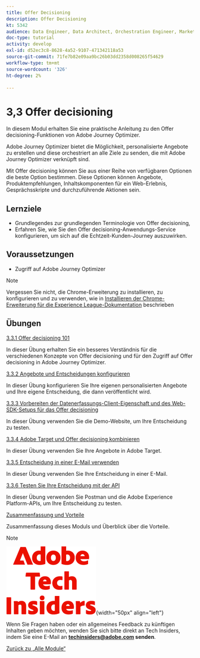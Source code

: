 ```yaml
---
title: Offer Decisioning
description: Offer Decisioning
kt: 5342
audience: Data Engineer, Data Architect, Orchestration Engineer, Marketer
doc-type: tutorial
activity: develop
exl-id: d52ec3c8-8628-4a52-9107-471342118a53
source-git-commit: 71fe7b82e09aa9bc26b03dd2358d008265f54629
workflow-type: tm+mt
source-wordcount: '326'
ht-degree: 2%

---
```


# 3,3 Offer decisioning

In diesem Modul erhalten Sie eine praktische Anleitung zu den Offer decisioning-Funktionen von Adobe Journey Optimizer.

Adobe Journey Optimizer bietet die Möglichkeit, personalisierte Angebote zu erstellen und diese orchestriert an alle Ziele zu senden, die mit Adobe Journey Optimizer verknüpft sind.

Mit Offer decisioning können Sie aus einer Reihe von verfügbaren Optionen die beste Option bestimmen. Diese Optionen können Angebote, Produktempfehlungen, Inhaltskomponenten für ein Web-Erlebnis, Gesprächsskripte und durchzuführende Aktionen sein.

## Lernziele

- Grundlegendes zur grundlegenden Terminologie von Offer decisioning,
- Erfahren Sie, wie Sie den Offer decisioning-Anwendungs-Service konfigurieren, um sich auf die Echtzeit-Kunden-Journey auszuwirken.

## Voraussetzungen

- Zugriff auf Adobe Journey Optimizer

>[!NOTE]
>
>Vergessen Sie nicht, die Chrome-Erweiterung zu installieren, zu konfigurieren und zu verwenden, wie in [Installieren der Chrome-Erweiterung für die Experience League-Dokumentation](../../getting-started/gettingstarted/ex1.md) beschrieben

## Übungen

[3.3.1 Offer decisioning 101](./ex1.md)

In dieser Übung erhalten Sie ein besseres Verständnis für die verschiedenen Konzepte von Offer decisioning und für den Zugriff auf Offer decisioning in Adobe Journey Optimizer.

[3.3.2 Angebote und Entscheidungen konfigurieren](./ex2.md)

In dieser Übung konfigurieren Sie Ihre eigenen personalisierten Angebote und Ihre eigene Entscheidung, die dann veröffentlicht wird.

[3.3.3 Vorbereiten der Datenerfassungs-Client-Eigenschaft und des Web-SDK-Setups für das Offer decisioning](./ex3.md)

In dieser Übung verwenden Sie die Demo-Website, um Ihre Entscheidung zu testen.

[3.3.4 Adobe Target und Offer decisioning kombinieren](./ex4.md)

In dieser Übung verwenden Sie Ihre Angebote in Adobe Target.

[3.3.5 Entscheidung in einer E-Mail verwenden](./ex5.md)

In dieser Übung verwenden Sie Ihre Entscheidung in einer E-Mail.

[3.3.6 Testen Sie Ihre Entscheidung mit der API](./ex6.md)

In dieser Übung verwenden Sie Postman und die Adobe Experience Platform-APIs, um Ihre Entscheidung zu testen.

[Zusammenfassung und Vorteile](./summary.md)

Zusammenfassung dieses Moduls und Überblick über die Vorteile.

>[!NOTE]
>
>![Tech Insiders](./../../../assets/images/techinsiders.png){width="50px" align="left"}
>
>Wenn Sie Fragen haben oder ein allgemeines Feedback zu künftigen Inhalten geben möchten, wenden Sie sich bitte direkt an Tech Insiders, indem Sie eine E-Mail an **techinsiders@adobe.com senden**.

[Zurück zu „Alle Module“](../../../overview.md)
